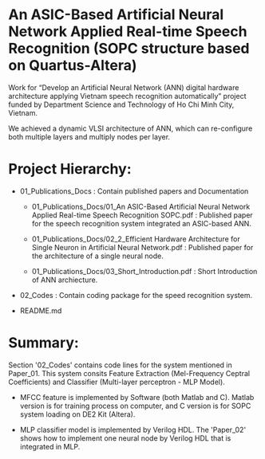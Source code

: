 # An ASIC-Based Artificial Neural Network Applied Real-time Speech Recognition (SOPC structure based on Quartus-Altera)

Work for “Develop an Artificial Neural Network (ANN) digital hardware architecture applying Vietnam speech recognition automatically” project funded by Department Science and Technology of Ho Chi Minh City, Vietnam.

We achieved a dynamic VLSI architecture of ANN, which can re-configure both multiple layers and multiply nodes per layer. 

# Project Hierarchy:

- 01_Publications_Docs : Contain published papers and Documentation

   + 01_Publications_Docs/01_An ASIC-Based Artificial Neural Network Applied Real-time Speech Recognition SOPC.pdf : Published paper for the speech recognition system integrated an ASIC-based ANN.

   + 01_Publications_Docs/02_2_Efficient Hardware Architecture for Single Neuron in Artificial Neural Network.pdf  : Published paper for the architecture of a single neural node.

   + 01_Publications_Docs/03_Short_Introduction.pdf : Short Introduction of ANN archiecture. 

- 02_Codes : Contain coding package for the speed recognition system.

- README.md

# Summary:

Section '02_Codes' contains code lines for the system mentioned in Paper_01. 
This system consits Feature Extraction (Mel-Frequency Ceptral Coefficients) and Classifier (Multi-layer perceptron - MLP Model).

  + MFCC feature is implemented by Software (both Matlab and C). Matlab version is for training process on computer, and C version is for SOPC system loading on DE2 Kit (Altera).

  + MLP classifier model is implemented by Verilog HDL. The 'Paper_02' shows how to implement one neural node by Verilog HDL that is integrated in MLP.
